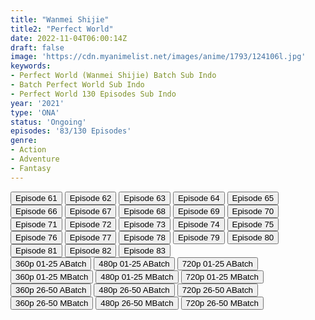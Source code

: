 ```yaml
---
title: "Wanmei Shijie"
title2: "Perfect World"
date: 2022-11-04T06:00:14Z
draft: false
image: 'https://cdn.myanimelist.net/images/anime/1793/124106l.jpg'
keywords:
- Perfect World (Wanmei Shijie) Batch Sub Indo
- Batch Perfect World Sub Indo
- Perfect World 130 Episodes Sub Indo
year: '2021'
type: 'ONA'
status: 'Ongoing'
episodes: '83/130 Episodes'
genre:
- Action
- Adventure
- Fantasy
---
```


<div class="d-g gg-10">
<div class="d-g gg-5 gtc-r ai-c">
<button onclick="window.open('?kur=KOI DAGA KOTOWARU/PRFWRD/61/MP4/Kuramanime-PRFWRD-61-480p-Anichin','_blank')">Episode 61</button>
<button onclick="window.open('?kur=KOI DAGA KOTOWARU/PRFWRD/62/MP4/Kuramanime-PRFWRD-62-480p-Anichin','_blank')">Episode 62</button>
<button onclick="window.open('?kur=KOI DAGA KOTOWARU/PRFWRD/63/MP4/Kuramanime-PRFWRD-63-480p-Anichin','_blank')">Episode 63</button>
<button onclick="window.open('?kur=KOI DAGA KOTOWARU/PRFWRD/64/MP4/Kuramanime-PRFWRD-64-480p-Anichin','_blank')">Episode 64</button>
<button onclick="window.open('?kur=KOI DAGA KOTOWARU/PRFWRD/65/MP4/Kuramanime-PRFWRD-65-480p-Anichin','_blank')">Episode 65</button>
<button onclick="window.open('?kur=KOI DAGA KOTOWARU/PRFWRD/66/MP4/Kuramanime-PRFWRD-66-480p-Anichin','_blank')">Episode 66</button>
<button onclick="window.open('?kur=KOI DAGA KOTOWARU/PRFWRD/67/MP4/Kuramanime-PRFWRD-67-480p-Anichin','_blank')">Episode 67</button>
<button onclick="window.open('?kur=KOI DAGA KOTOWARU/PRFWRD/68/MP4/Kuramanime-PRFWRD-68-480p-Anichin','_blank')">Episode 68</button>
<button onclick="window.open('?kur=KOI DAGA KOTOWARU/PRFWRD/69/MP4/Kuramanime-PRFWRD-69-480p-Anichin','_blank')">Episode 69</button>
<button onclick="window.open('?kur=KOI DAGA KOTOWARU/PRFWRD/70/MP4/Kuramanime-PRFWRD-70-480p-Anichin','_blank')">Episode 70</button>
<button onclick="window.open('?kur=KOI DAGA KOTOWARU/PRFWRD/71/MP4/Kuramanime-PRFWRD-71-480p-Anichin','_blank')">Episode 71</button>
<button onclick="window.open('?kur=KOI DAGA KOTOWARU/PRFWRD/72/MP4/Kuramanime-PRFWRD-72-480p-Anichin','_blank')">Episode 72</button>
<button onclick="window.open('?kur=KOI DAGA KOTOWARU/PRFWRD/73/MP4/Kuramanime-PRFWRD-73-480p-Anichin','_blank')">Episode 73</button>
<button onclick="window.open('?kur=KOI DAGA KOTOWARU/PRFWRD/74/MP4/Kuramanime-PRFWRD-74-480p-Anichin','_blank')">Episode 74</button>
<button onclick="window.open('?kur=KOI DAGA KOTOWARU/PRFWRD/75/MP4/Kuramanime-PRFWRD-75-480p-Anichin','_blank')">Episode 75</button>
<button onclick="window.open('?kur=KOI DAGA KOTOWARU/PRFWRD/76/MP4/Kuramanime-PRFWRD-76-480p-Anichin','_blank')">Episode 76</button>
<button onclick="window.open('?kur=KOI DAGA KOTOWARU/PRFWRD/77/MP4/Kuramanime-PRFWRD-77-480p-Anichin','_blank')">Episode 77</button>
<button onclick="window.open('?kur=KOI DAGA KOTOWARU/PRFWRD/78/MP4/Kuramanime-PRFWRD-78-480p-Anichin','_blank')">Episode 78</button>
<button onclick="window.open('?kur=KOI DAGA KOTOWARU/PRFWRD/79/MP4/Kuramanime-PRFWRD-79-480p-Anichin','_blank')">Episode 79</button>
<button onclick="window.open('?kur=KOI DAGA KOTOWARU/PRFWRD/80/MP4/Kuramanime-PRFWRD-80-480p-Anichin','_blank')">Episode 80</button>
<button onclick="window.open('?arc=b7P15SHI8i_20221021/81/MP4/Kuramanime-PRFWRD-81-480p-Anichin','_blank')">Episode 81</button>
<button onclick="window.open('?arc=NAXHW9L4kQ_20221028/82/MP4/Kuramanime-PRFWRD-82-480p-Anichin','_blank')">Episode 82</button>
<button onclick="window.open('?arc=pOEfmNq6QK_20221104/83/MP4/Kuramanime-PRFWRD-83-480p-Anichin','_blank')">Episode 83</button>
</div>
<div class="d-g gg-5 gtc-r ai-c">
<button onclick="window.open('?barc=Ks5wDD3EF8_20220620/Batch/1-25/Kuramanime-PRFWRD-1_25-Mp4360','_blank')">360p 01-25 ABatch</button>
<button onclick="window.open('?barc=Ks5wDD3EF8_20220620/Batch/1-25/Kuramanime-PRFWRD-1_25-Mp4480','_blank')">480p 01-25 ABatch</button>
<button onclick="window.open('?barc=Ks5wDD3EF8_20220620/Batch/1-25/Kuramanime-PRFWRD-1_25-Mp4720','_blank')">720p 01-25 ABatch</button>
<button onclick="window.open('?bmed=96ax0j4tdii6k1f','_blank')">360p 01-25 MBatch</button>
<button onclick="window.open('?bmed=l1nm11cbytwxgyx','_blank')">480p 01-25 MBatch</button>
<button onclick="window.open('?bmed=ebqbmy2wsgnijln','_blank')">720p 01-25 MBatch</button>
<button onclick="window.open('?barc=Ks5wDD3EF8_20220620/Batch/26-50/Kuramanime-PRFWRD-26_50-Mp4360','_blank')">360p 26-50 ABatch</button>
<button onclick="window.open('?barc=Ks5wDD3EF8_20220620/Batch/26-50/Kuramanime-PRFWRD-26_50-Mp4480','_blank')">480p 26-50 ABatch</button>
<button onclick="window.open('?barc=Ks5wDD3EF8_20220620/Batch/26-50/Kuramanime-PRFWRD-26_50-Mp4720','_blank')">720p 26-50 ABatch</button>
<button onclick="window.open('?bmed=yp6kf16ggo8y6ti','_blank')">360p 26-50 MBatch</button>
<button onclick="window.open('?bmed=e0wu02sxmbaxgb9','_blank')">480p 26-50 MBatch</button>
<button onclick="window.open('?bmed=8lygkalon1uj6a7','_blank')">720p 26-50 MBatch</button>
</div>
</div>